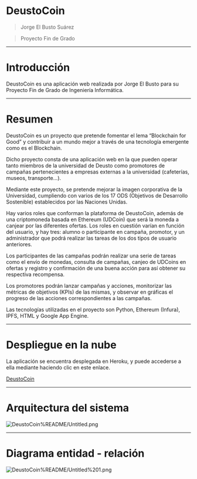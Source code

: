 # DeustoCoin

> Jorge El Busto Suárez

> Proyecto Fin de Grado

---

# Introducción

DeustoCoin es una aplicación web realizada por Jorge El Busto para su Proyecto Fin de Grado de Ingeniería Informática. 

---

# Resumen

DeustoCoin es un proyecto que pretende fomentar el lema “Blockchain for Good” y contribuir a un mundo mejor a través de una tecnología emergente como es el Blockchain.

Dicho proyecto consta de una aplicación web en la que pueden operar tanto miembros de la universidad de Deusto como promotores de campañas pertenecientes a empresas externas a la universidad (cafeterías, museos, transporte...).

Mediante este proyecto, se pretende mejorar la imagen corporativa de la Universidad, cumpliendo con varios de los 17 ODS (Objetivos de Desarrollo Sostenible) establecidos por las Naciones Unidas.

Hay varios roles que conforman la plataforma de DeustoCoin, además de una criptomoneda basada en Ethereum (UDCoin) que será la moneda a canjear por las diferentes ofertas. Los roles en cuestión varían en función del usuario, y hay tres: alumno o participante en campaña, promotor, y un administrador que podrá realizar las tareas de los dos tipos de usuario anteriores.

Los participantes de las campañas podrán realizar una serie de tareas como el envío de monedas, consulta de campañas, canjeo de UDCoins en ofertas y registro y confirmación de una buena acción para así obtener su respectiva recompensa.

Los promotores podrán lanzar campañas y acciones, monitorizar las métricas de objetivos (KPIs) de las mismas, y observar en gráficas el progreso de las acciones correspondientes a las campañas.

Las tecnologías utilizadas en el proyecto son Python, Ethereum (Infura), IPFS, HTML y Google App Engine.

---

# Despliegue en la nube

La aplicación se encuentra desplegada en Heroku, y puede accederse a ella mediante haciendo clic en este enlace. 

[DeustoCoin](https://deustocoin.herokuapp.com)

---

# Arquitectura del sistema

![DeustoCoin%README/Untitled.png](DeustoCoin%README/Untitled.png)

---

# Diagrama entidad - relación

![DeustoCoin%README/Untitled%201.png](DeustoCoin%README/Untitled%201.png)